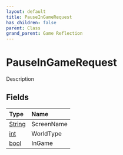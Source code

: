 ```yaml
---
layout: default
title: PauseInGameRequest
has_children: false
parent: Class
grand_parent: Game Reflection
---
```

# PauseInGameRequest
Description 

## Fields

| Type | Name |
|:-------------|:--------------|
| [String](/docs/game-reflection/components/string) | ScreenName |
| [int](/docs/game-reflection/enums/int) | WorldType |
| [bool](/docs/game-reflection/components/bool) | InGame |

